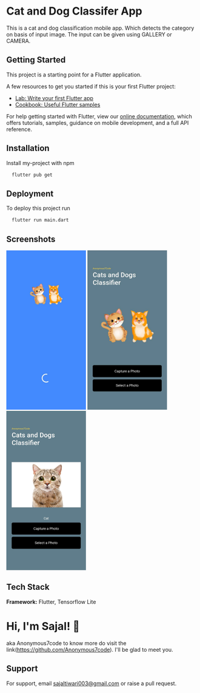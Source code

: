 
# Cat and Dog Classifer App

This is a cat and dog classification mobile app.
Which detects the category on basis of input image. The input can be given using GALLERY or CAMERA.

## Getting Started

This project is a starting point for a Flutter application.

A few resources to get you started if this is your first Flutter project:

- [Lab: Write your first Flutter app](https://flutter.dev/docs/get-started/codelab)
- [Cookbook: Useful Flutter samples](https://flutter.dev/docs/cookbook)

For help getting started with Flutter, view our
[online documentation](https://flutter.dev/docs), which offers tutorials,
samples, guidance on mobile development, and a full API reference.

## Installation

Install my-project with npm

```bash
  flutter pub get
```
    
## Deployment

To deploy this project run

```bash
  flutter run main.dart
```

  
## Screenshots

<img src="https://github.com/Anonymous7code/CatDogClassifier/blob/master/screenshots/Screenshot_20210810-224124.jpg" alt="ss" title="A cute kitten" width="210" height="420" />
<img src="https://github.com/Anonymous7code/CatDogClassifier/blob/master/screenshots/Screenshot_20210810-225508.jpg" alt="ss" title="A cute kitten" width="210" height="420" />
<img src="https://github.com/Anonymous7code/CatDogClassifier/blob/master/screenshots/Screenshot_20210810-225516.jpg" alt="ss" title="A cute kitten" width="210" height="420" />

  
## Tech Stack

**Framework:** Flutter, Tensorflow Lite



  
# Hi, I'm Sajal! 👋
aka Anonymous7code
to know more do visit the link(https://github.com/Anonymous7code). I'll be glad to meet you.


  
## Support

For support, email sajaltiwari003@gmail.com or raise a pull request.

  